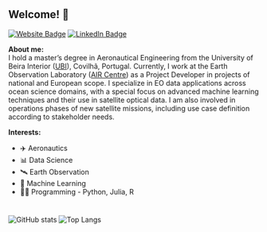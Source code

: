 ## Welcome! 👋
[![Website Badge](https://img.shields.io/badge/My-Website-purple)](emanuelcc.github.io)
[![LinkedIn Badge](https://img.shields.io/badge/My-LinkedIn-blue)](https://www.linkedin.com/in/emanuel-castanho/)

**About me:**<br />
I hold a master’s degree in Aeronautical Engineering from the University of Beira Interior ([UBI](https://www.ubi.pt)), Covilhã, Portugal. Currently, I work at the Earth Observation Laboratory ([AIR Centre](https://www.aircentre.org)) as a Project Developer in projects of national and European scope. I specialize in EO data applications across ocean science domains, with a special focus on advanced machine learning techniques and their use in satellite optical data. I am also involved in operations phases of new satellite missions, including use case definition according to stakeholder needs.

**Interests:**
- ✈️ Aeronautics 
- 📊 Data Science 
- 🛰️ Earth Observation 
- 🤖 Machine Learning 
- 👨‍💻 Programming - Python, Julia, R
# 
![GitHub stats](https://github-readme-stats-git-masterrstaa-rickstaa.vercel.app/api?username=EmanuelCastanho&show_icons=true&theme=algolia&line_height=20&card_width=400px) ![Top Langs](https://github-readme-stats-git-masterrstaa-rickstaa.vercel.app/api/top-langs/?username=EmanuelCastanho&theme=algolia&layout=compact)




